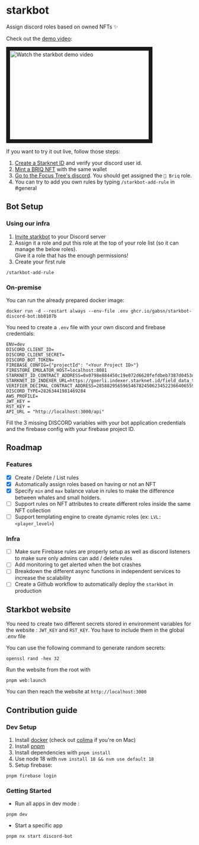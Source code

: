# starkbot

Assign discord roles based on owned NFTs ✨

Check out the [demo video](https://youtu.be/t6fzjxRs_TA):

<a href="https://youtu.be/t6fzjxRs_TA" target="_blank">
 <img src="http://img.youtube.com/vi/t6fzjxRs_TA/hqdefault.jpg" alt="Watch the starkbot demo video" width="375" height="240" border="10" />
</a>

If you want to try it out live, follow those steps:

1. [Create a Starknet ID](https://starknet.id/) and verify your discord user id.
2. [Mint a BRIQ NFT](https://briq.construction) with the same wallet
3. [Go to the Focus Tree's discord](https://discord.gg/XaqztHgNZH). You should get assigned the `🧱 Briq` role.
4. You can try to add you own rules by typing `/starkbot-add-rule` in #general

## Bot Setup

### Using our infra

1. [Invite starkbot](https://discord.com/api/oauth2/authorize?client_id=993439991822815292&permissions=268435456&scope=bot%20applications.commands) to your Discord server
2. Assign it a role and put this role at the top of your role list (so it can manage the below roles).  
Give it a role that has the enough permissions!
3. Create your first rule

```
/starkbot-add-rule
```

### On-premise

You can run the already prepared docker image:

```
docker run -d --restart always --env-file .env ghcr.io/gabsn/starkbot-discord-bot:bb0107b
```

You need to create a `.env` file with your own discord and firebase credentials:

```
ENV=dev
DISCORD_CLIENT_ID=
DISCORD_CLIENT_SECRET=
DISCORD_BOT_TOKEN=
FIREBASE_CONFIG={"projectId": "<Your Project ID>"}
FIRESTORE_EMULATOR_HOST=localhost:8081
STARKNET_ID_CONTRACT_ADDRESS=0x0798e884450c19e072d6620fefdbeb7387d0453d3fd51d95f5ace1f17633d88b
STARKNET_ID_INDEXER_URL=https://goerli.indexer.starknet.id/field_data_to_id
VERIFIER_DECIMAL_CONTRACT_ADDRESS=2858829565965467824506234522366406559425492229537050207406969294731822669741
DISCORD_TYPE=28263441981469284
AWS_PROFILE=
JWT_KEY =
RST_KEY = 
API_URL = "http://localhost:3000/api"
```

Fill the 3 missing DISCORD variables with your bot application credentials and the firebase config with your firebase project ID.

## Roadmap

### Features

- [x] Create / Delete / List rules
- [x] Automatically assign roles based on having or not an NFT
- [x] Specify `min` and `max` balance value in rules to make the difference between whales and small holders.
- [ ] Support rules on NFT attributes to create different roles inside the same NFT collection
- [ ] Support templating engine to create dynamic roles (ex: `LVL: <player_level>`)

### Infra

- [ ] Make sure Firebase rules are properly setup as well as discord listeners to make sure only admins can add / delete rules
- [ ] Add monitoring to get alerted when the bot crashes
- [ ] Breakdown the different async functions in independent services to increase the scalability
- [ ] Create a Github workflow to automatically deploy the `starkbot` in production

## Starkbot website

You need to create two different secrets stored in environment variables for the website : `JWT_KEY` and `RST_KEY`. You have to include them in the global *.env* file

You can use the following command to generate random secrets:
```
openssl rand -hex 32 
```

Run the website from the root with 
```
pnpm web:launch
```

You can then reach the website at `http://localhost:3000`

## Contribution guide

### Dev Setup

1. Install [docker](https://docs.docker.com/get-docker/) (check out [colima](https://github.com/abiosoft/colima) if you're on Mac)
2. Install [pnpm](https://pnpm.io/installation#using-npm)
3. Install dependencies with `pnpm install`
4. Use node 18 with `nvm install 18 && nvm use default 18`
5. Setup firebase:

```
pnpm firebase login
```

### Getting Started

- Run all apps in dev mode :

```
pnpm dev
```

- Start a specific app

```
pnpm nx start discord-bot
```